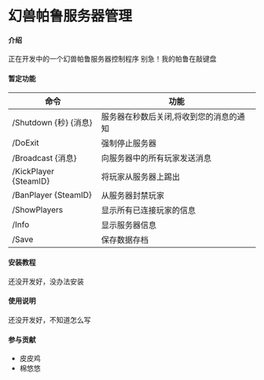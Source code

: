 # 幻兽帕鲁服务器管理

#### 介绍
正在开发中的一个幻兽帕鲁服务器控制程序
别急！我的帕鲁在敲键盘

#### 暂定功能
| 命令                    | 功能                   |
|-----------------------|----------------------|
| /Shutdown {秒} {消息}    | 服务器在秒数后关闭,将收到您的消息的通知 |
| /DoExit               | 强制停止服务器              |
| /Broadcast {消息}       | 向服务器中的所有玩家发送消息       |
| /KickPlayer {SteamID} | 将玩家从服务器上踢出           |
| /BanPlayer {SteamID}  | 从服务器封禁玩家             |
| /ShowPlayers          | 显示所有已连接玩家的信息         |
| /Info                 | 显示服务器信息              |
| /Save                 | 保存数据存档               |


#### 安装教程

还没开发好，没办法安装

#### 使用说明

还没开发好，不知道怎么写

#### 参与贡献

* 皮皮鸡
* 棉悠悠

